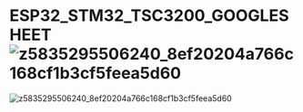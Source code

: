 # ESP32_STM32_TSC3200_GOOGLESHEET![z5835295506240_8ef20204a766c168cf1b3cf5feea5d60](https://github.com/user-attachments/assets/652fa3c1-5349-459c-bafc-6a0b84eede2e)
![z5835295506240_8ef20204a766c168cf1b3cf5feea5d60](https://github.com/user-attachments/assets/10fd8e72-393b-4388-a7b7-1a3558df1209)
